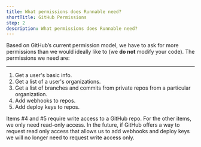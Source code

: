 ```yaml
---
title: What permissions does Runnable need?
shortTitle: GitHub Permissions
step: 2
description: What permissions does Runnable need?
---
```


Based on GitHub’s current permission model, we have to ask for more permissions than we would ideally like to (we **do not** modify your code). The permissions we need are:

---

1. Get a user's basic info.
2. Get a list of a user's organizations.
3. Get a list of branches and commits from private repos from a particular organization.
4. Add webhooks to repos.
5. Add deploy keys to repos.

Items #4 and #5 require write access to a GitHub repo.  For the other items, we only need read-only access.  In the future, if GitHub offers a way to request read only access that allows us to add webhooks and deploy keys we will no longer need to request write access only.
